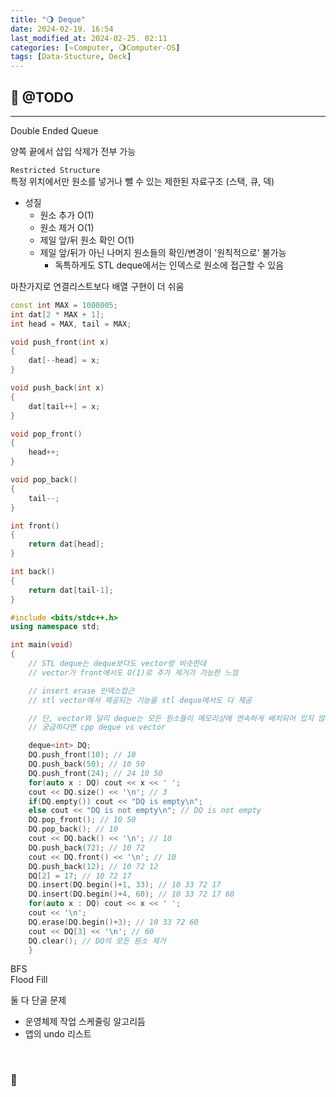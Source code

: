 ```yaml
---
title: "🌖 Deque"
date: 2024-02-19. 16:54
last_modified_at: 2024-02-25. 02:11
categories: [⭐Computer, 🌖Computer-OS]
tags: [Data-Stucture, Deck]
---
```


## **💫 @TODO**

---

Double Ended Queue  

양쪽 끝에서 삽입 삭제가 전부 가능  

`Restricted Structure`  
특정 위치에서만 원소를 넣거나 뺄 수 있는 제한된 자료구조 (스택, 큐, 덱)  

- 성질
  - 원소 추가 O(1)
  - 원소 제거 O(1)
  - 제일 앞/뒤 원소 확인 O(1)
  - 제일 앞/뒤가 아닌 나머지 원소들의 확인/변경이 '원칙적으로' 불가능
    - 독특하게도 STL deque에서는 인덱스로 원소에 접근할 수 있음

마찬가지로 연결리스트보다 배열 구현이 더 쉬움

```cpp
const int MAX = 1000005;
int dat[2 * MAX + 1];
int head = MAX, tail = MAX;

void push_front(int x)
{
	dat[--head] = x;
}

void push_back(int x)
{
	dat[tail++] = x;
}

void pop_front()
{
	head++;
}

void pop_back()
{
	tail--;
}

int front()
{
	return dat[head];
}

int back()
{
	return dat[tail-1];
}

```

```cpp
#include <bits/stdc++.h>
using namespace std;

int main(void)
{
	// STL deque는 deque보다도 vector랑 비슷한데
	// vector가 front에서도 O(1)로 추가 제거가 가능한 느낌

	// insert erase 인덱스접근
	// stl vector에서 제공되는 기능을 stl deque에서도 다 제공

	// 단, vector와 달리 deque는 모든 원소들이 메모리상에 연속하게 배치되어 있지 않음
	// 궁금하다면 cpp deque vs vector

	deque<int> DQ;
	DQ.push_front(10); // 10
	DQ.push_back(50); // 10 50
	DQ.push_front(24); // 24 10 50
	for(auto x : DQ) cout << x << ' ';
	cout << DQ.size() << '\n'; // 3
	if(DQ.empty()) cout << "DQ is empty\n";
	else cout << "DQ is not empty\n"; // DQ is not empty
	DQ.pop_front(); // 10 50
	DQ.pop_back(); // 10
	cout << DQ.back() << '\n'; // 10
	DQ.push_back(72); // 10 72
	cout << DQ.front() << '\n'; // 10
	DQ.push_back(12); // 10 72 12
	DQ[2] = 17; // 10 72 17
	DQ.insert(DQ.begin()+1, 33); // 10 33 72 17
	DQ.insert(DQ.begin()+4, 60); // 10 33 72 17 60
	for(auto x : DQ) cout << x << ' ';
	cout << '\n';
	DQ.erase(DQ.begin()+3); // 10 33 72 60
	cout << DQ[3] << '\n'; // 60
	DQ.clear(); // DQ의 모든 원소 제거
	}
```

BFS  
Flood Fill  

둘 다 단골 문제  

- 운영체제 작업 스케줄링 알고리듬
- 앱의 undo 리스트

<br>

<!-- ---- ---- ---- ----  ---- ---- ---- ----  ---- ---- ---- ----  ---- ---- ---- ---- -->

### **🫧**

<br>

<!-- ---- ---- ---- ----  ---- ---- ---- ----  ---- ---- ---- ----  ---- ---- ---- ---- -->
